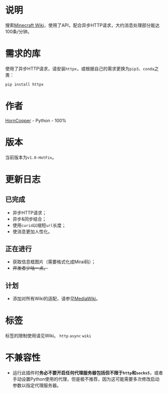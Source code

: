 # 说明
搜索[Minecraft Wiki](https://minecraft.fandom.com/zh/wiki/Minecraft_Wiki)，使用了API，配合异步HTTP请求，大约消息处理部分能达100条/分钟。

# 需求的库
使用了异步HTTP请求，请安装```httpx```，或根据自己的需求更换为```pip3```、```conda```之类：
```bash
pip install httpx
```

# 作者
[HornCopper](https://github.com/HornCopper) - Python - 100%

# 版本
当前版本为```v1.0-HotFix```。

# 更新日志
## 已完成

* 异步HTTP请求；
* 异步&同步结合；
* 使用```curid```以缩短```url```长度；
* 使消息更加人性化。
## 正在进行

* 获取信息框图片（需要格式化成Mirai码）；
* ~~开发者少咕一点。~~

## 计划

* 添加对所有Wiki的适配，请参见[MediaWiki](https://mediawiki.org)。

# 标签
标签的限制使用请见Wiki。
```http``` ```async``` ```wiki```

# 不兼容性
* 运行此插件时**务必不要开启任何代理服务器包括但不限于```http```和```socks5```**，或者手动设置Python使用的代理，但是极不推荐，因为这可能需要多次修改启动参数以指定代理服务器。

